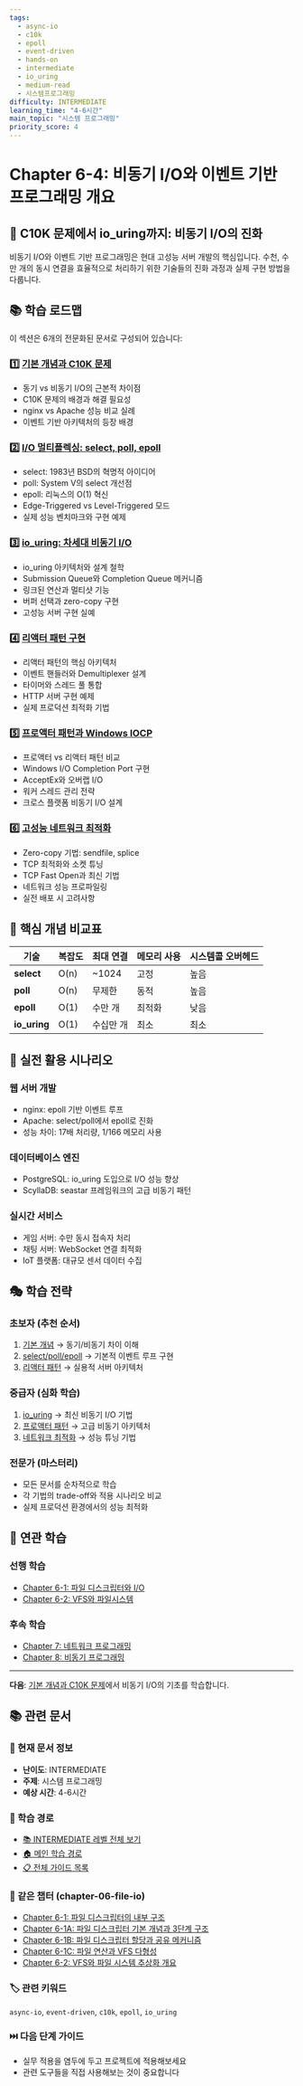 ```yaml
---
tags:
  - async-io
  - c10k
  - epoll
  - event-driven
  - hands-on
  - intermediate
  - io_uring
  - medium-read
  - 시스템프로그래밍
difficulty: INTERMEDIATE
learning_time: "4-6시간"
main_topic: "시스템 프로그래밍"
priority_score: 4
---
```


# Chapter 6-4: 비동기 I/O와 이벤트 기반 프로그래밍 개요

## 🎯 C10K 문제에서 io_uring까지: 비동기 I/O의 진화

비동기 I/O와 이벤트 기반 프로그래밍은 현대 고성능 서버 개발의 핵심입니다. 수천, 수만 개의 동시 연결을 효율적으로 처리하기 위한 기술들의 진화 과정과 실제 구현 방법을 다룹니다.

## 📚 학습 로드맵

이 섹션은 6개의 전문화된 문서로 구성되어 있습니다:

### 1️⃣ [기본 개념과 C10K 문제](./06-04-async-io-fundamentals.md)

- 동기 vs 비동기 I/O의 근본적 차이점
- C10K 문제의 배경과 해결 필요성  
- nginx vs Apache 성능 비교 실례
- 이벤트 기반 아키텍처의 등장 배경

### 2️⃣ [I/O 멀티플렉싱: select, poll, epoll](./04b-io-multiplexing-evolution.md)

- select: 1983년 BSD의 혁명적 아이디어
- poll: System V의 select 개선점
- epoll: 리눅스의 O(1) 혁신
- Edge-Triggered vs Level-Triggered 모드
- 실제 성능 벤치마크와 구현 예제

### 3️⃣ [io_uring: 차세대 비동기 I/O](./04c-io-uring-implementation.md)

- io_uring 아키텍처와 설계 철학
- Submission Queue와 Completion Queue 메커니즘
- 링크된 연산과 멀티샷 기능
- 버퍼 선택과 zero-copy 구현
- 고성능 서버 구현 실예

### 4️⃣ [리액터 패턴 구현](./04d-reactor-pattern.md)

- 리액터 패턴의 핵심 아키텍처
- 이벤트 핸들러와 Demultiplexer 설계
- 타이머와 스레드 풀 통합
- HTTP 서버 구현 예제
- 실제 프로덕션 최적화 기법

### 5️⃣ [프로액터 패턴과 Windows IOCP](./04e-proactor-iocp.md)

- 프로액터 vs 리액터 패턴 비교
- Windows I/O Completion Port 구현
- AcceptEx와 오버랩 I/O
- 워커 스레드 관리 전략
- 크로스 플랫폼 비동기 I/O 설계

### 6️⃣ [고성능 네트워크 최적화](./06-31-network-optimization.md)

- Zero-copy 기법: sendfile, splice
- TCP 최적화와 소켓 튜닝
- TCP Fast Open과 최신 기법
- 네트워크 성능 프로파일링
- 실전 배포 시 고려사항

## 🎯 핵심 개념 비교표

| 기술 | 복잡도 | 최대 연결 | 메모리 사용 | 시스템콜 오버헤드 |
|------|--------|-----------|-------------|-----------------|
| **select** | O(n) | ~1024 | 고정 | 높음 |
| **poll** | O(n) | 무제한 | 동적 | 높음 |
| **epoll** | O(1) | 수만 개 | 최적화 | 낮음 |
| **io_uring** | O(1) | 수십만 개 | 최소 | 최소 |

## 🚀 실전 활용 시나리오

### 웹 서버 개발

- nginx: epoll 기반 이벤트 루프
- Apache: select/poll에서 epoll로 진화
- 성능 차이: 17배 처리량, 1/166 메모리 사용

### 데이터베이스 엔진

- PostgreSQL: io_uring 도입으로 I/O 성능 향상
- ScyllaDB: seastar 프레임워크의 고급 비동기 패턴

### 실시간 서비스

- 게임 서버: 수만 동시 접속자 처리
- 채팅 서버: WebSocket 연결 최적화
- IoT 플랫폼: 대규모 센서 데이터 수집

## 🎭 학습 전략

### 초보자 (추천 순서)

1. [기본 개념](./06-04-async-io-fundamentals.md) → 동기/비동기 차이 이해
2. [select/poll/epoll](./04b-io-multiplexing-evolution.md) → 기본적 이벤트 루프 구현
3. [리액터 패턴](./04d-reactor-pattern.md) → 실용적 서버 아키텍처

### 중급자 (심화 학습)

1. [io_uring](./04c-io-uring-implementation.md) → 최신 비동기 I/O 기법
2. [프로액터 패턴](./04e-proactor-iocp.md) → 고급 비동기 아키텍처
3. [네트워크 최적화](./06-31-network-optimization.md) → 성능 튜닝 기법

### 전문가 (마스터리)

- 모든 문서를 순차적으로 학습
- 각 기법의 trade-off와 적용 시나리오 비교
- 실제 프로덕션 환경에서의 성능 최적화

## 🔗 연관 학습

### 선행 학습

- [Chapter 6-1: 파일 디스크립터와 I/O](./06-10-file-descriptor.md)
- [Chapter 6-2: VFS와 파일시스템](./06-13-vfs-filesystem.md)

### 후속 학습  

- [Chapter 7: 네트워크 프로그래밍](../chapter-06-file-io/07-01-socket-basics.md)
- [Chapter 8: 비동기 프로그래밍](../chapter-10-async-programming/08-10-promise-future.md)

---

**다음**: [기본 개념과 C10K 문제](./06-04-async-io-fundamentals.md)에서 비동기 I/O의 기초를 학습합니다.

## 📚 관련 문서

### 📖 현재 문서 정보

- **난이도**: INTERMEDIATE
- **주제**: 시스템 프로그래밍
- **예상 시간**: 4-6시간

### 🎯 학습 경로

- [📚 INTERMEDIATE 레벨 전체 보기](../learning-paths/intermediate/)
- [🏠 메인 학습 경로](../learning-paths/)
- [📋 전체 가이드 목록](../README.md)

### 📂 같은 챕터 (chapter-06-file-io)

- [Chapter 6-1: 파일 디스크립터의 내부 구조](./06-10-file-descriptor.md)
- [Chapter 6-1A: 파일 디스크립터 기본 개념과 3단계 구조](./06-01-fd-basics-structure.md)
- [Chapter 6-1B: 파일 디스크립터 할당과 공유 메커니즘](./06-11-fd-allocation-management.md)
- [Chapter 6-1C: 파일 연산과 VFS 다형성](./06-12-file-operations-vfs.md)
- [Chapter 6-2: VFS와 파일 시스템 추상화 개요](./06-13-vfs-filesystem.md)

### 🏷️ 관련 키워드

`async-io`, `event-driven`, `c10k`, `epoll`, `io_uring`

### ⏭️ 다음 단계 가이드

- 실무 적용을 염두에 두고 프로젝트에 적용해보세요
- 관련 도구들을 직접 사용해보는 것이 중요합니다
